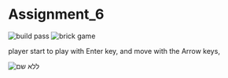 # Assignment_6  

![build pass](https://img.shields.io/badge/build-pass-brightgreen) ![brick game](https://img.shields.io/badge/brick-game-lightgrey)


player start to play with Enter key,
and move with the Arrow keys, 

![ללא שם](https://user-images.githubusercontent.com/57867818/100528277-acb7dc80-31e3-11eb-897a-830b9d452762.png)

